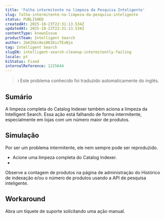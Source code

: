 ```yaml
---
title: 'Falha intermitente na limpeza da Pesquisa Inteligente'
slug: falha-intermitente-na-limpeza-da-pesquisa-inteligente
status: PUBLISHED
createdAt: 2025-10-23T22:31:13.534Z
updatedAt: 2025-10-23T22:31:13.534Z
contentType: knownIssue
productTeam: Intelligent Search
author: 2mXZkbi0oi061KicTExNjo
tag: Intelligent Search
slugEN: intelligent-search-cleanup-intermitently-failing
locale: pt
kiStatus: Fixed
internalReference: 1225644
---
```


>ℹ️ Este problema conhecido foi traduzido automaticamente do inglês.

## Sumário


A limpeza completa do Catalog Indexer também aciona a limpeza da Intelligent Search. Essa ação está falhando de forma intermitente, especialmente em lojas com um número maior de produtos.

## Simulação


Por ser um problema intermitente, ele nem sempre pode ser reproduzido.



- Acione uma limpeza completa do Catalog Indexer.
-

Observe a contagem de produtos na página de administração do Histórico de indexação e/ou o número de produtos usando a API de pesquisa inteligente.



## Workaround


Abra um tíquete de suporte solicitando uma ação manual.



